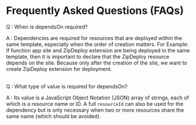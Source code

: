 # Frequently Asked Questions (FAQs)

Q : When is dependsOn required?

A : Dependencies are required for resources that are deployed within the same template, especially when the order of creation matters. For Example: If function app site and ZipDeploy extension are being deployed in the same template, then it is important to declare that the ZipDeploy resource depends on the site. Because only after the creation of the site, we want to create ZipDeploy extension for deployment.
<br /><br />

Q : What type of value is required for dependsOn?

A : Its value is a JavaScript Object Notation (JSON) array of strings, each of which is a resource name or ID. A full `resourceId` can also be used for the dependency but is only necessary when two or more resources share the same name (which should be avoided).
<br /><br />

